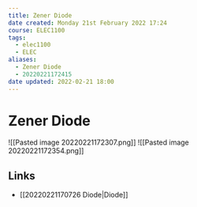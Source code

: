```yaml
---
title: Zener Diode
date created: Monday 21st February 2022 17:24
course: ELEC1100
tags:
  - elec1100
  - ELEC
aliases:
  - Zener Diode
  - 20220221172415
date updated: 2022-02-21 18:00
---
```


# Zener Diode

![[Pasted image 20220221172307.png]]
![[Pasted image 20220221172354.png]]

## Links

- [[20220221170726 Diode|Diode]]
